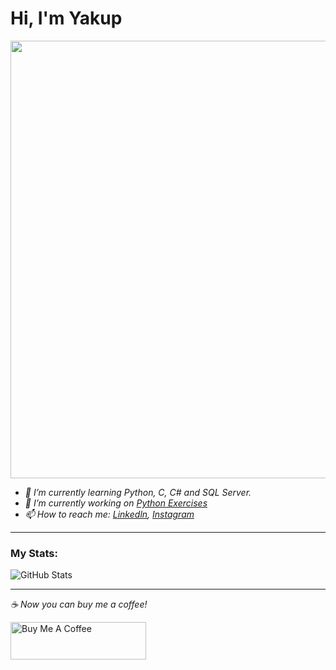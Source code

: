 # Hi, I'm Yakup


<img src="https://user-images.githubusercontent.com/73075252/160915038-e8745e33-befd-4043-8bcf-7fc1d9bdd158.png" width="700">


 - *🌱 I’m currently learning Python, C, C# and SQL Server.*
 - *🔭 I’m currently working on [Python Exercises](https://github.com/Yakupacs/Python-Cursus-BTK.git)*
 - *📫 How to reach me: [Linkedln](https://www.linkedin.com/in/yakup-açış-aa77751ab/), [Instagram](https://www.instagram.com/yakupacs/)*




------




### My Stats:
![GitHub Stats](https://github-readme-stats.vercel.app/api?username=Yakupacs&theme=radical)



--------



 *☕️ Now you can buy me a coffee!*
 
<a href="https://www.buymeacoffee.com/yakupacs" target="_blank"><img src="https://cdn.buymeacoffee.com/buttons/v2/default-yellow.png" alt="Buy Me A Coffee" style="height: 60px !important;width: 217px !important;" ></a>
